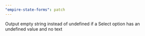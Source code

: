 ```yaml
---
"empire-state-forms": patch
---
```


Output empty string instead of undefined if a Select option has an undefined value and no text
